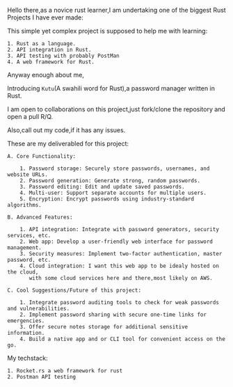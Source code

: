 Hello there,as a novice rust learner,I am undertaking one of the biggest Rust Projects I have ever made:

This simple yet complex project is supposed to help me with learning:

    1. Rust as a language.
    2. API integration in Rust.
    3. API testing with probably PostMan
    4. A web framework for Rust.

Anyway enough about me,

Introducing `Kutu`(A swahili word for Rust),a password manager written in Rust.

I am open to collaborations on this project,just fork/clone the repository and open a pull R/Q.

Also,call out my code,if it has any issues.

These are my deliverabled for this project:

    A. Core Functionality:

        1. Password storage: Securely store passwords, usernames, and website URLs.
        2. Password generation: Generate strong, random passwords.
        3. Password editing: Edit and update saved passwords.
        4. Multi-user: Support separate accounts for multiple users.
        5. Encryption: Encrypt passwords using industry-standard algorithms.

    B. Advanced Features:
        
        1. API integration: Integrate with password generators, security services, etc.
        2. Web app: Develop a user-friendly web interface for password management.
        3. Security measures: Implement two-factor authentication, master password, etc.
        4. Cloud integration: I want this web app to be idealy hosted on the cloud,
           with some cloud services here and there,most likely on AWS.

    C. Cool Suggestions/Future of this project:

        1. Integrate password auditing tools to check for weak passwords and vulnerabilities.
        2. Implement password sharing with secure one-time links for emergencies.
        3. Offer secure notes storage for additional sensitive information.
        4. Build a native app and or CLI tool for convenient access on the go.


My techstack:
    
    1. Rocket.rs a web framework for rust
    2. Postman API testing


